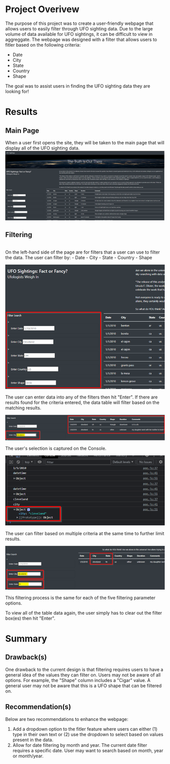 # Project Overivew
The purpose of this project was to create a user-friendly webpage that allows users to easily filter through UFO sighting data. 
Due to the large volume of data available for UFO sightings, it can be difficult to view in aggreggate. The webpage was designed with a filter that allows users to fitler based on the following criteria:
- Date
- City
- State
- Country
- Shape

The goal was to assist users in finding the UFO sighting data they are looking for!

# Results
## Main Page
When a user first opens the site, they will be taken to the main page that will display all of the UFO sighting data. 
<br>
![Main Page](/static/images/mainpager.png)
## Filtering
<br>
On the left-hand side of the page are for filters that a user can use to filter the data. The user can filter by:
 - Date
 - City
 - State
 - Country
 - Shape

![Filters](/static/images/filters.png)

The user can enter data into any of the filters then hit "Enter". If there are results found for the criteria entered, the data table will filter based on the matching results. 

![Filtered Data](/static/images/filtereddata.png)

The user's selection is captured on the Console.

![Console](/static/images/console.png)

The user can filter based on multiple criteria at the same time to further limit results.

![Console](/static/images/multiple.png)

This filtering process is the same for each of the five filtering parameter options. 

To view all of the table data again, the user simply has to clear out the filter box(es) then hit "Enter".


# Summary

## Drawback(s)
One drawback to the current design is that filtering requires users to have a general idea of the values they can filter on. Users may not be aware of all options. 
For example, the "Shape" column includes a "Cigar" value. A general user may not be aware that this is a UFO shape that can be filtered on.

## Recommendation(s)
Below are two recommendations to enhance the webpage:

 1. Add a dropdown option to the fitler feature where users can either (1) type in their own text or (2) use the dropdown to select based on values present in the data. 
 2. Allow for date filtering by month and year. The current date filter requires a specific date. User may want to search based on month, year or month/year.